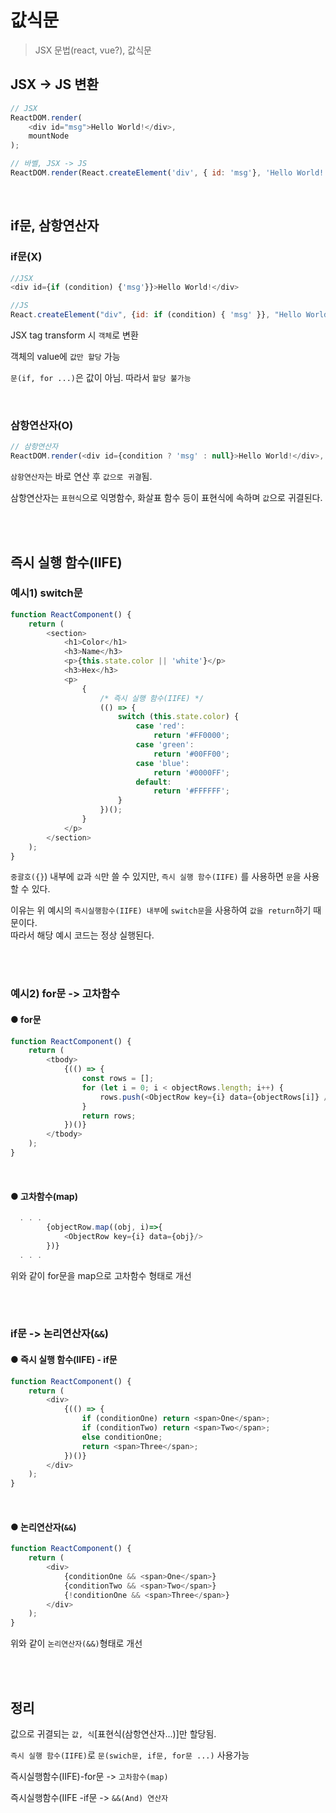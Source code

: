 # 값식문 

> JSX 문법(react, vue?), 값식문

## JSX -> JS 변환
```javascript
// JSX
ReactDOM.render(
    <div id="msg">Hello World!</div>,
    mountNode
);

// 바벨, JSX -> JS
ReactDOM.render(React.createElement('div', { id: 'msg'}, 'Hello World!'), mountNode);
```


<br/>

## if문, 삼항연산자

### if문(X)
```javascript
//JSX
<div id={if (condition) {'msg'}}>Hello World!</div>

//JS
React.createElement("div", {id: if (condition) { 'msg' }}, "Hello World!");
```

JSX tag transform 시 ```객체```로 변환

객체의 value에 ```값만 할당``` 가능

```문(if, for ...)```은 값이 아님. 따라서 ```할당 불가능```


<br/>

### 삼항연산자(O)
```javascript
// 삼항연산자
ReactDOM.render(<div id={condition ? 'msg' : null}>Hello World!</div>, mountNode);
```

```삼항연산자```는 바로 연산 후 ```값으로 귀결```됨.

삼항연산자는 ```표현식```으로 익명함수, 화살표 함수 등이 표현식에 속하며 ```값```으로 귀결된다. 


<br/><br/>


## 즉시 실행 함수(IIFE)

### 예시1) switch문
```javascript
function ReactComponent() {
	return (
		<section>
			<h1>Color</h1>
			<h3>Name</h3>
			<p>{this.state.color || 'white'}</p>
			<h3>Hex</h3>
			<p>
				{
                    /* 즉시 실행 함수(IIFE) */
                    (() => {
					    switch (this.state.color) {
                            case 'red':
                                return '#FF0000';
                            case 'green':
                                return '#00FF00';
                            case 'blue':
                                return '#0000FF';
                            default:
                                return '#FFFFFF';
					    }
				    })();
                }
			</p>
		</section>
	);
}
```

```중괄호({}```) 내부에 ```값```과 ```식```만 쓸 수 있지만, ```즉시 실행 함수(IIFE)``` 를 사용하면 ```문```을 사용할 수 있다.

이유는 위 예시의 ```즉시실행함수(IIFE) 내부```에 ```switch문```을 사용하여 ```값을 return```하기 때문이다.<br/> 따라서 해당 예시 코드는 정상 실행된다.

<br/><br/>

### 예시2) for문 -> 고차함수

#### ● for문
```javascript
function ReactComponent() {
	return (
		<tbody>
			{(() => {
				const rows = [];
				for (let i = 0; i < objectRows.length; i++) {
					rows.push(<ObjectRow key={i} data={objectRows[i]} />);
				}
				return rows;
			})()}
		</tbody>
	);
}
```

<br/>

#### ● 고차함수(map)
```javascript
  . . . 
        {objectRow.map((obj, i)=>{
            <ObjectRow key={i} data={obj}/>
        })}
  . . .
```
위와 같이 for문을 map으로 고차함수 형태로 개선


<br/><br/>


### if문 -> 논리연산자(```&&```)

#### ● 즉시 실행 함수(IIFE) - if문
```javascript
function ReactComponent() {
	return (
		<div>
			{(() => {
				if (conditionOne) return <span>One</span>;
				if (conditionTwo) return <span>Two</span>;
				else conditionOne;
				return <span>Three</span>;
			})()}
		</div>
	);
}
```

<br/>

#### ● 논리연산자(```&&```)

```javascript
function ReactComponent() {
	return (
		<div>
            {conditionOne && <span>One</span>}
            {conditionTwo && <span>Two</span>}
            {!conditionOne && <span>Three</span>}
		</div>
	);
}
```
위와 같이 ```논리연산자(&&)```형태로 개선


<br/>
<br/>


## 정리

값으로 귀결되는 ```값, 식```[표현식(삼항연산자...)]만 할당됨.

```즉시 실행 함수(IIFE)```로 ```문(swich문, if문, for문 ...)``` 사용가능

즉시실행함수(IIFE)-for문 -> ```고차함수(map)```

즉시실행함수(IIFE -if문  -> ```&&(And) 연산자```

